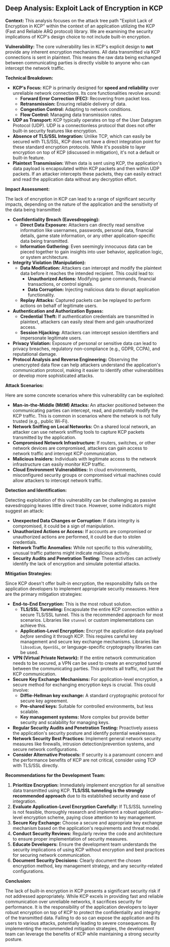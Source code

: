 ## Deep Analysis: Exploit Lack of Encryption in KCP

**Context:** This analysis focuses on the attack tree path "Exploit Lack of Encryption in KCP" within the context of an application utilizing the KCP (Fast and Reliable ARQ protocol) library. We are examining the security implications of KCP's design choice to not include built-in encryption.

**Vulnerability:** The core vulnerability lies in KCP's explicit design to **not** provide any inherent encryption mechanisms. All data transmitted via KCP connections is sent in plaintext. This means the raw data being exchanged between communicating parties is directly visible to anyone who can intercept the network traffic.

**Technical Breakdown:**

* **KCP's Focus:** KCP is primarily designed for **speed and reliability** over unreliable network connections. Its core functionalities revolve around:
    * **Forward Error Correction (FEC):**  Recovering from packet loss.
    * **Retransmission:** Ensuring reliable delivery of data.
    * **Congestion Control:** Adapting to network conditions.
    * **Flow Control:** Managing data transmission rates.
* **UDP as Transport:** KCP typically operates on top of the User Datagram Protocol (UDP). UDP is a connectionless protocol that does not offer built-in security features like encryption.
* **Absence of TLS/SSL Integration:** Unlike TCP, which can easily be secured with TLS/SSL, KCP does not have a direct integration point for these standard encryption protocols. While it's possible to layer encryption on top of KCP (discussed in mitigation), it's not a default or built-in feature.
* **Plaintext Transmission:**  When data is sent using KCP, the application's data payload is encapsulated within KCP packets and then within UDP packets. If an attacker intercepts these packets, they can easily extract and read the application data without any decryption effort.

**Impact Assessment:**

The lack of encryption in KCP can lead to a range of significant security impacts, depending on the nature of the application and the sensitivity of the data being transmitted:

* **Confidentiality Breach (Eavesdropping):**
    * **Direct Data Exposure:** Attackers can directly read sensitive information like usernames, passwords, personal data, financial details, game state information, or any other application-specific data being transmitted.
    * **Information Gathering:** Even seemingly innocuous data can be pieced together to gain insights into user behavior, application logic, or system architecture.
* **Integrity Violation (Manipulation):**
    * **Data Modification:** Attackers can intercept and modify the plaintext data before it reaches the intended recipient. This could lead to:
        * **Unauthorized Actions:** Modifying game commands, financial transactions, or control signals.
        * **Data Corruption:** Injecting malicious data to disrupt application functionality.
    * **Replay Attacks:** Captured packets can be replayed to perform actions on behalf of legitimate users.
* **Authentication and Authorization Bypass:**
    * **Credential Theft:** If authentication credentials are transmitted in plaintext, attackers can easily steal them and gain unauthorized access.
    * **Session Hijacking:** Attackers can intercept session identifiers and impersonate legitimate users.
* **Privacy Violation:**  Exposure of personal or sensitive data can lead to privacy breaches, regulatory non-compliance (e.g., GDPR, CCPA), and reputational damage.
* **Protocol Analysis and Reverse Engineering:** Observing the unencrypted data flow can help attackers understand the application's communication protocol, making it easier to identify other vulnerabilities or develop more sophisticated attacks.

**Attack Scenarios:**

Here are some concrete scenarios where this vulnerability can be exploited:

* **Man-in-the-Middle (MitM) Attacks:** An attacker positioned between the communicating parties can intercept, read, and potentially modify the KCP traffic. This is common in scenarios where the network is not fully trusted (e.g., public Wi-Fi).
* **Network Sniffing on Local Networks:**  On a shared local network, an attacker can use network sniffing tools to capture KCP packets transmitted by the application.
* **Compromised Network Infrastructure:** If routers, switches, or other network devices are compromised, attackers can gain access to network traffic and intercept KCP communication.
* **Malicious Insiders:** Individuals with legitimate access to the network infrastructure can easily monitor KCP traffic.
* **Cloud Environment Vulnerabilities:** In cloud environments, misconfigured security groups or compromised virtual machines could allow attackers to intercept network traffic.

**Detection and Identification:**

Detecting exploitation of this vulnerability can be challenging as passive eavesdropping leaves little direct trace. However, some indicators might suggest an attack:

* **Unexpected Data Changes or Corruption:** If data integrity is compromised, it could be a sign of manipulation.
* **Unauthorized Actions or Access:** If accounts are compromised or unauthorized actions are performed, it could be due to stolen credentials.
* **Network Traffic Anomalies:** While not specific to this vulnerability, unusual traffic patterns might indicate malicious activity.
* **Security Audits and Penetration Testing:**  These activities can actively identify the lack of encryption and simulate potential attacks.

**Mitigation Strategies:**

Since KCP doesn't offer built-in encryption, the responsibility falls on the application developers to implement appropriate security measures. Here are the primary mitigation strategies:

* **End-to-End Encryption:** This is the most robust solution.
    * **TLS/SSL Tunneling:** Encapsulate the entire KCP connection within a secure TLS/SSL tunnel. This is the recommended approach for most scenarios. Libraries like `stunnel` or custom implementations can achieve this.
    * **Application-Level Encryption:** Encrypt the application data payload *before* sending it through KCP. This requires careful key management and secure key exchange mechanisms. Libraries like `libsodium`, `OpenSSL`, or language-specific cryptography libraries can be used.
* **VPN (Virtual Private Network):** If the entire network communication needs to be secured, a VPN can be used to create an encrypted tunnel between the communicating parties. This protects all traffic, not just the KCP communication.
* **Secure Key Exchange Mechanisms:**  For application-level encryption, a secure method for exchanging encryption keys is crucial. This could involve:
    * **Diffie-Hellman key exchange:** A standard cryptographic protocol for secure key agreement.
    * **Pre-shared keys:** Suitable for controlled environments, but less scalable.
    * **Key management systems:** More complex but provide better security and scalability for managing keys.
* **Regular Security Audits and Penetration Testing:**  Proactively assess the application's security posture and identify potential weaknesses.
* **Network Security Best Practices:** Implement general network security measures like firewalls, intrusion detection/prevention systems, and secure network configurations.
* **Consider Alternative Protocols:** If security is a paramount concern and the performance benefits of KCP are not critical, consider using TCP with TLS/SSL directly.

**Recommendations for the Development Team:**

1. **Prioritize Encryption:**  Immediately implement encryption for all sensitive data transmitted using KCP. **TLS/SSL tunneling is the strongly recommended approach** due to its established security and ease of integration.
2. **Evaluate Application-Level Encryption Carefully:** If TLS/SSL tunneling is not feasible, thoroughly research and implement a robust application-level encryption scheme, paying close attention to key management.
3. **Secure Key Exchange:**  Choose a secure and appropriate key exchange mechanism based on the application's requirements and threat model.
4. **Conduct Security Reviews:** Regularly review the code and architecture to ensure proper implementation of security measures.
5. **Educate Developers:** Ensure the development team understands the security implications of using KCP without encryption and best practices for securing network communication.
6. **Document Security Decisions:** Clearly document the chosen encryption method, key management strategy, and any security-related configurations.

**Conclusion:**

The lack of built-in encryption in KCP presents a significant security risk if not addressed appropriately. While KCP excels in providing fast and reliable communication over unreliable networks, it sacrifices security for performance. It is the responsibility of the application developers to layer robust encryption on top of KCP to protect the confidentiality and integrity of the transmitted data. Failing to do so can expose the application and its users to various attacks, potentially leading to severe consequences. By implementing the recommended mitigation strategies, the development team can leverage the benefits of KCP while maintaining a strong security posture.
